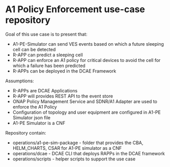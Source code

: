 # A1 Policy Enforcement use-case repository

Goal of this use case is to present that:

- A1-PE-Simulator can send VES events based on which a future sleeping cell can be detected
- R-APP can predict a sleeping cell
- R-APP can enforce an A1 policy for critical devices to avoid the cell for which a failure has been predicted
- R-APPs can be deployed in the DCAE Framework

Assumptions:

- R-APPs are DCAE Applications
- R-APP will provides REST API to the event store
- ONAP Policy Management Service and SDNR/A1 Adapter are used to enforce the A1 Policy
- Configuration of topology and user equipment are configured in A1-PE Simulator json file
- A1-PE Simulator is a CNF

Repository contain:

- operations/a1-pe-sim-package - folder that provides the CBA, HELM_CHARTS, CSAR for A1-PE simulator as a CNF
- operations/dcae - DCAE CLI that deploys RAPPs in the DCAE framework
- operations/scripts - helper scripts to support the use case

